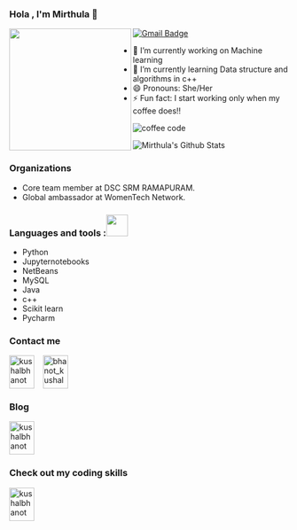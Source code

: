 ### Hola , I'm Mirthula 👋

<a href="https://github.com/sponsors/M0nica"><img align="left" width="220" height="220" src="https://github.com/M0nica/M0nica/blob/main/octomonica/m0nica-octocat-rotating.gif?raw=true"></a>



[![Gmail Badge](https://img.shields.io/badge/-mmirthula02@gmail.com-c14438?style=flat-square&logo=Gmail&logoColor=white&link=mailto:mmirthula02@gmail.com)](mailto:mmirthula02@gmail.com)



- 🔭 I’m currently working on Machine learning
- 🌱 I’m currently learning Data structure and algorithms in c++
- 😄 Pronouns: She/Her
- ⚡ Fun fact: I start working only when my coffee does!!

![coffee code](https://user-images.githubusercontent.com/51138087/93663687-87a63100-fa1e-11ea-841c-88dbd3e76d02.gif)




![Mirthula's Github Stats](https://github-readme-stats.vercel.app/api?username=mmirthula02&&show_icons=true&title_color=ffffff&icon_color=bb2acf&text_color=daf7dc&bg_color=151515)

### Organizations

- Core team member at DSC SRM RAMAPURAM.
- Global ambassador at WomenTech Network.

### Languages and tools :<img src="https://camo.githubusercontent.com/40dff491d4e8123af55298ef908faedb66c463e5/68747470733a2f2f6d656469612e67697068792e636f6d2f6d656469612f57556c706c634d704f43456d5447427442572f67697068792e676966" width="39px">


- Python
- Jupyternotebooks
- NetBeans
- MySQL
- Java
- c++
- Scikit learn
- Pycharm


### Contact me

<p align="left">
  <a href="https://linkedin.com/in/mirthula-m-77b1461a4" target="_blank"><img align="center" src="https://cdn.jsdelivr.net/npm/simple-icons@3.0.1/icons/linkedin.svg" alt="kushalbhanot" height="60" width="45" /></a> &nbsp;&nbsp;
<a href="https://twitter.com/mmirthula02" target="_blank"><img align="center" src="https://cdn.jsdelivr.net/npm/simple-icons@3.0.1/icons/twitter.svg" alt="bhanot_kushal" height="60" width="45" /></a> &nbsp;&nbsp;

</p>



### Blog 
<p align="left">
  <a href="https://medium.com/@mmirthula02" target="_blank"><img align="center" src="https://cdn.jsdelivr.net/npm/simple-icons@3.0.1/icons/medium.svg" alt="kushalbhanot" height="60" width="45" /></a> &nbsp;&nbsp;
</p>


### Check out my coding skills
<p align="left">
  <a href="https://www.hackerrank.com/mmirthula02" target="_blank"><img align="center" src="https://cdn.jsdelivr.net/npm/simple-icons@3.0.1/icons/hackerrank.svg" alt="kushalbhanot" height="60" width="45" /></a> &nbsp;&nbsp;
</p>


